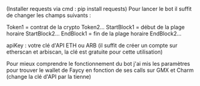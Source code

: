 (Installer requests via cmd : pip install requests)
Pour lancer le bot il suffit de changer les champs suivants : 

Token1 = contrat de la crypto
Token2...
StartBlock1 = début de la plage horaire
StartBlock2...
EndBlock1 = fin de la plage horaire
EndBlock2...

apiKey : votre clé d'API ETH ou ARB (il suffit de créer un 
compte sur etherscan et arbiscan, la clé est gratuite 
pour cette utilisation)

Pour mieux comprendre le fonctionnement du bot j'ai mis les paramètres 
pour trouver le wallet de Faycy en fonction de ses calls 
sur GMX et Charm (change la clé d'API par la tienne)




